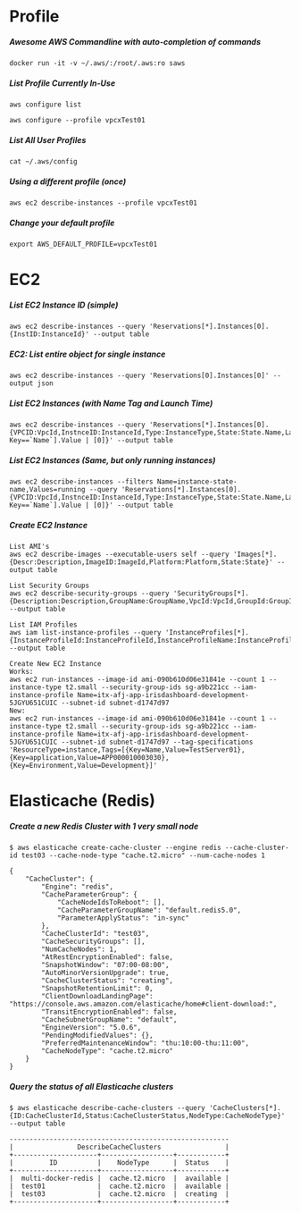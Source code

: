 # Profile

##### Awesome AWS Commandline with auto-completion of commands

```
docker run -it -v ~/.aws/:/root/.aws:ro saws
```

##### List Profile Currently In-Use

```
aws configure list

aws configure --profile vpcxTest01

```

##### List All User Profiles

```
cat ~/.aws/config
```

##### Using a different profile (once)

```
aws ec2 describe-instances --profile vpcxTest01
```

##### Change your default profile

```
export AWS_DEFAULT_PROFILE=vpcxTest01
```

# EC2

##### List EC2 Instance ID (simple)

```
aws ec2 describe-instances --query 'Reservations[*].Instances[0].{InstID:InstanceId}' --output table
```

##### EC2: List entire object for single instance

```
aws ec2 describe-instances --query 'Reservations[0].Instances[0]' --output json
```

##### List EC2 Instances (with Name Tag and Launch Time)

```
aws ec2 describe-instances --query 'Reservations[*].Instances[0].{VPCID:VpcId,InstnceID:InstanceId,Type:InstanceType,State:State.Name,LaunchTime:LaunchTime,Name:Tags[?Key==`Name`].Value | [0]}' --output table
```

##### List EC2 Instances (Same, but only running instances)

```
aws ec2 describe-instances --filters Name=instance-state-name,Values=running --query 'Reservations[*].Instances[0].{VPCID:VpcId,InstnceID:InstanceId,Type:InstanceType,State:State.Name,LaunchTime:LaunchTime,Name:Tags[?Key==`Name`].Value | [0]}' --output table
```

##### Create EC2 Instance

```
List AMI's
aws ec2 describe-images --executable-users self --query 'Images[*].{Descr:Description,ImageID:ImageId,Platform:Platform,State:State}' --output table

List Security Groups
aws ec2 describe-security-groups --query 'SecurityGroups[*].{Description:Description,GroupName:GroupName,VpcId:VpcId,GroupId:GroupId}' --output table

List IAM Profiles
aws iam list-instance-profiles --query 'InstanceProfiles[*].{InstanceProfileId:InstanceProfileId,InstanceProfileName:InstanceProfileName,Arn:Arn}' --output table

Create New EC2 Instance
Works:
aws ec2 run-instances --image-id ami-090b610d06e31841e --count 1 --instance-type t2.small --security-group-ids sg-a9b221cc --iam-instance-profile Name=itx-afj-app-irisdashboard-development-5JGYU651CUIC --subnet-id subnet-d1747d97
New:
aws ec2 run-instances --image-id ami-090b610d06e31841e --count 1 --instance-type t2.small --security-group-ids sg-a9b221cc --iam-instance-profile Name=itx-afj-app-irisdashboard-development-5JGYU651CUIC --subnet-id subnet-d1747d97 --tag-specifications 'ResourceType=instance,Tags=[{Key=Name,Value=TestServer01},{Key=application,Value=APP000010003030},{Key=Environment,Value=Development}]'

```

# Elasticache (Redis)

##### Create a new Redis Cluster with 1 very small node

```
$ aws elasticache create-cache-cluster --engine redis --cache-cluster-id test03 --cache-node-type "cache.t2.micro" --num-cache-nodes 1

{
    "CacheCluster": {
        "Engine": "redis",
        "CacheParameterGroup": {
            "CacheNodeIdsToReboot": [],
            "CacheParameterGroupName": "default.redis5.0",
            "ParameterApplyStatus": "in-sync"
        },
        "CacheClusterId": "test03",
        "CacheSecurityGroups": [],
        "NumCacheNodes": 1,
        "AtRestEncryptionEnabled": false,
        "SnapshotWindow": "07:00-08:00",
        "AutoMinorVersionUpgrade": true,
        "CacheClusterStatus": "creating",
        "SnapshotRetentionLimit": 0,
        "ClientDownloadLandingPage": "https://console.aws.amazon.com/elasticache/home#client-download:",
        "TransitEncryptionEnabled": false,
        "CacheSubnetGroupName": "default",
        "EngineVersion": "5.0.6",
        "PendingModifiedValues": {},
        "PreferredMaintenanceWindow": "thu:10:00-thu:11:00",
        "CacheNodeType": "cache.t2.micro"
    }
}
```

##### Query the status of all Elasticache clusters

```
$ aws elasticache describe-cache-clusters --query 'CacheClusters[*].{ID:CacheClusterId,Status:CacheClusterStatus,NodeType:CacheNodeType}' --output table

-------------------------------------------------------
|                DescribeCacheClusters                |
+---------------------+------------------+------------+
|         ID          |    NodeType      |  Status    |
+---------------------+------------------+------------+
|  multi-docker-redis |  cache.t2.micro  |  available |
|  test01             |  cache.t2.micro  |  available |
|  test03             |  cache.t2.micro  |  creating  |
+---------------------+------------------+------------+
```
